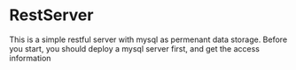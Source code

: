 # RestServer

This is a simple restful server with mysql as permenant data storage.
Before you start, you should deploy a mysql server first, and get the access information 
